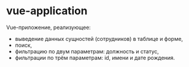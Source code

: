 # vue-application
Vue-приложение, реализующее:

- выведение данных сущностей (сотрудников) в таблице и форме,
- поиск,
- фильтрацию по двум параметрам: должность и статус,
- фильтрации по трём параметрам: id, имени и дате рождения.
